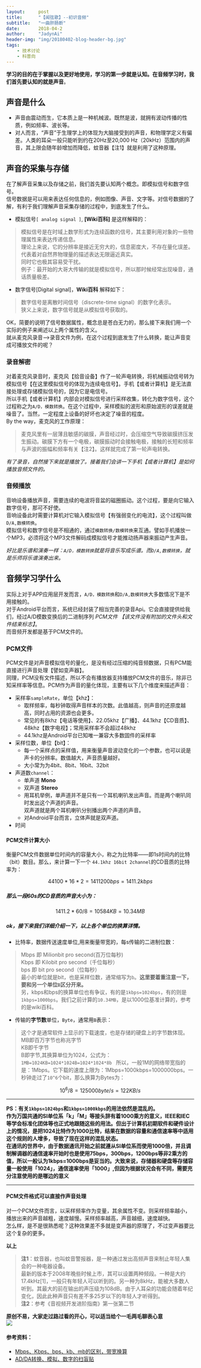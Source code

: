 ```yaml
---
layout:     post
title:      "【闻弦歌】--初识音频"
subtitle:   "一曲肝肠断"
date:       2018-04-2
author:     "JadynAi"
header-img: "img/20180402-blog-header-bg.jpg"
tags:
    - 技术讨论
    - 科普向
---
```


**学习的目的在于掌握以及更好地使用，学习的第一步就是认知。在音频学习时，我们首先要认知的就是声音**。
## 声音是什么
- 声音由震动而生，它本质上是一种机械波。既然是波，就拥有波动传播的性质，例如频率、波长等。
- 对人而言，“声音”于生理学上的体现为大脑接受到的声音，和物理学定义有偏差。人类的耳朵一般只能听到约在20Hz至20,000 Hz（20kHz）范围内的声音，其上限会随年龄增加而降低，蚊音器【注1】就是利用了这种原理。

## 声音的采集与存储

在了解声音采集以及存储之前，我们首先要认知两个概念。即模拟信号和数字信号。<br>信号数据是可以用来表达任何信息的，例如图像、声音、文字等。对信号数据的了解，有利于我们理解声音采集存储的过程中，到底发生了什么。

- 模拟信号`[ analog signal ]`, **[Wiki百科]** 是这样解释的：
>模拟信号是在时域上数学形式为连续函数的信号，其主要利用对象的一些物理属性来表达传递信息。<br>理论上来说，它的分辨率是接近无穷大的，信息密度大，不存在量化误差。代表着对自然界物理量的描述表达无限逼近真实。<br>同时它也极其容易受干扰。<br>例子：最开始的大哥大传输的就是模拟信号，所以那时候经常出现噪音，通话质量极差。

- 数字信号[Digital signal]，**Wiki百科** 解释如下：
> 数字信号是离散时间信号（discrete-time signal）的数字化表示。<br> 狭义上来说，数字信号就是从模拟信号获取的。

OK，简要的说明了信号数据属性，概念总是苍白无力的，那么接下来我们用一个实际的例子来阐述以上两个属性的含义。<br>就从麦克风录音——>录音文件为例，在这个过程到底发生了什么转换，能让声音变成可播放文件的呢？

### 录音解密
  
对着麦克风录音时，麦克风【拾音设备】作了一轮声电转换，将机械振动信号转为模拟信号【在这里模拟信号的体现为连续电信号】。手机【或者计算机】是无法直接处理或存储模拟信号的，因为它是电信号。<br>所以手机【或者计算机】内部会对模拟信号进行采样收集，转化为数字信号，这个过程称之为`A/D，模数转换`。在这个过程中，采样模拟的波形和原始波形的误差就是噪音了。当然，一定程度上设备的好坏也决定了噪音的程度。<br>By the way，麦克风的工作原理：
>麦克风里有一层薄且敏感的碳膜，声音经过时，会压缩空气导致碳膜挤压发生振动。碳膜下方有一个电极，碳膜振动时会接触电极，接触的长短和频率与声波的振幅和频率有关【注2】。这样就完成了第一轮声电转换。

*有了录音，自然接下来就是播放了。接着我们会讲一下手机【或者计算机】是如何播放音频文件的。*

### 音频播放

  音响设备播放声音，需要连续的电波将音盆的磁圈振动。这个过程，要是向它输入数字信号，那可不好使。<br>音响设备此时需要计算机对它输入模拟信号【有强弱变化的电流】，这个过程叫做`D/A,数模转换`。<br>模拟信号和数字信号是不相通的，通过`模数转换/数模转换`来互通。譬如手机播放一个MP3，必须将这个MP3文件解码成模拟信号才能推动扬声器来振动产生声音。

*好比是乐谱和演奏一样：`A/D，模数转换`就是将音乐写成乐谱。而`D/A,数模转换`，就是乐师将乐谱演奏出来。*

## 音频学习学什么

实际上对于APP应用层开发而言，`A/D，模数转换`和`D/A,数模转换`大多数情况下是不用接触的。<br>对于Android平台而言，系统已经封装了相当完善的录音Api。它会直接提供给我们，经过A/D模数变换后的二进制序列 _PCM文件_ *【该文件没有附加的文件头和文件结束标志】*。<br>而音频开发都是基于PCM文件的。

### PCM文件

PCM文件是对声音模拟信号的量化，是没有经过压缩的纯音频数据，只有PCM能直接进行声音处理【譬如变声器】。<br>同理，PCM没有文件描述，所以不会有播放器支持播放PCM文件的音乐，除非已知采样率等信息。PCM作为声音的量化体现，主要有以下几个维度来描述声音：

- 采样率`sampleRate`，单位【khz】：
    - 取样频率，每秒钟取得声音样本的次数。此值越高，则声音的还原度越高，同时占用的资源也会更多。
    - 常见的有8khz【电话等使用】、22.05khz【广播】、44.1khz【CD音质】、48khz【数字电视】；常用采样率不会超过48khz
    - 44.1khz是Android平台已知唯一兼容大多数固件的采样率
- 采样位数，单位【bit】：
    -  每一个采样点的采样值，用来衡量声音波动变化的一个参数，也可以说是声卡的分辨率。数值越大，声音质量越好。
    -  大小常为为4bit、8bit、16bit、32bit
- 声道数`channel`：
    - 单声道 **Mono**
    - 双声道 **Stereo**
    - 用耳机举例，单声道并不是只有一个耳机喇叭发出声音。而是两个喇叭同时发出这个声道的声音。<br>双声道就是两个耳机喇叭分别播出两个声道的声音。
    - 对Android平台而言，立体声就是双声道。
- 时间

#### PCM文件计算大小

衡量PCM文件数据单位时间内的容量大小，称之为比特率——即1s时间内的比特（bit）数目。那么，来计算一下一个 `44.1khz 16bit 2channel`的CD音质的比特率为：


```math
 44100*16*2=1411200bps=1411.2kbps
```
##### 那么一段60s的CD音质的声音大小为：

```math
1411.2*60/8=10584KB=10.34MB
```
##### ok，接下来我们详细介绍一下，以上各个单位的换算详情。
- 比特率，数据传送速度单位,用来衡量带宽的，每s传输的二进制位数：
>Mbps 即 Milionbit pro second(百万位每秒)<br> 
Kbps 即 Kilobit pro second（千位每秒）<br> 
bps 即 bit pro second（位每秒）<br>
最小的单位就是bit，也是采样位数，通常缩写为`b`。**这里要着重注意一下，要和另一个单位`B`区分开来。**<br>另，kbps和bps的换算单位也有争议，有的是`1kbps=1024bps`，有的则是`1kbps=1000bps`。我们之前计算的`10.34MB`，是以1000位基准计算的，参考的是wiki百科。

- 传输的**字节数**单位，`Byte`，通常用`B`表示：
> 这个才是通常软件上显示的下载速度，也是存储的硬盘上的字节数体现。<br>MB即百万字节也称兆字节<br> KB即千字节<br>B即字节,其换算单位为1024，公式为：<br> 
`
1MB=1024KB=1024*1024B=1024*1024*8b 
`
>所以，一般1M的网络带宽指的是：1Mbps。它下载的速度上限为：1Mbps=1000kbps=1000000bps。一秒钟走过了`10^6`个bit，那么换算为Bytes为：

```math
    10^6/8=125000 byte/s=122 KB/s
```
---
**PS：有关`1kbps=1024bps`和`1kbps=1000kbps`的用法依然是混乱的。<br>作为万国共通的SI单位系「k」「M」等接头辞有着1000乘方的意义，IEEE和IEC等学会标准化团体等也正式地跟随这些的用法。但出于计算机初期软件和硬件设计上的情况，是把1024比特作为1000比特，结果在数据的容量和通信速率等中适用这个规则的人增多，导致了现在这样的混乱状态。<br>在通讯的世界中，由于数据通讯开始之前就遵从SI单位系而使用1000倍，并且调制解调器的通信速率开始时也是使用75bps，300bps，1200bps等非2乘方的值，所以一般认为1kbps=1000bps是妥当的。大致来说，存储器和硬盘等存储容量一般使用「1024」，通信速率使用「1000」,但因为根据状况会有不同，需要充分注意使用的是哪边的意义**

---


#### PCM文件格式可以直接作声音处理

对一个PCM文件而言，以采样频率作为变量，其余属性不变。则采样频率越小，播放出来的声音越粗，速度越慢。采样频率越高，声音越细，速度越快。<br>怎么样，是不是很熟悉呢？这种效果差不多就是变声器的原理了，不过变声器要比这个复杂的更多。

**以上**

> **注1**：蚊音器，也叫蚊音警报器，是一种通过发出高频声音来制止年轻人集会的一种电器设备。<br>最新的版本于2008年晚些时候上市，其可以设置两种频段。一种是大约17.4kHz[1]，一般只有年轻人可以听到的。另一种为8kHz，能被大多数人听到。其最大的前在输出的声压级为108dB。由于人耳朵的功能会随着年纪变化，因此此种声音只有差不多25岁以下的年轻人才听得到。<br>**注2**：参考《音视频开发进阶指南》第一张第二节

**原创不易，大家走过路过看的开心，可以适当给个一毛两毛聊表心意**<br>![](http://JadynAi.github.io/img/person_wechat.jpg)

#### 参考资料：
- [Mbps、Kbps、bps、kb、mb的区别，带宽换算
](http://blog.51cto.com/1676454/1426376)
- [AD/DA转换、模拟、数字的扫盲贴](https://www.douban.com/group/topic/27210767/)
